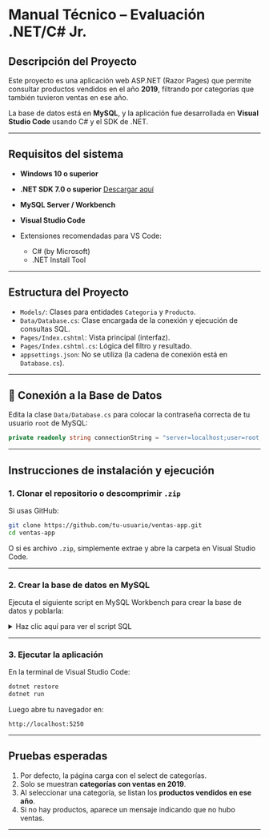 # Manual Técnico – Evaluación .NET/C# Jr.

## Descripción del Proyecto

Este proyecto es una aplicación web ASP.NET (Razor Pages) que permite consultar productos vendidos en el año **2019**, filtrando por categorías que también tuvieron ventas en ese año.

La base de datos está en **MySQL**, y la aplicación fue desarrollada en **Visual Studio Code** usando C# y el SDK de .NET.

---

## Requisitos del sistema

* **Windows 10 o superior**
* **.NET SDK 7.0 o superior**
  [Descargar aquí](https://dotnet.microsoft.com/en-us/download)
* **MySQL Server / Workbench**
* **Visual Studio Code**
* Extensiones recomendadas para VS Code:

  * C# (by Microsoft)
  * .NET Install Tool

---

## Estructura del Proyecto

* `Models/`: Clases para entidades `Categoria` y `Producto`.
* `Data/Database.cs`: Clase encargada de la conexión y ejecución de consultas SQL.
* `Pages/Index.cshtml`: Vista principal (interfaz).
* `Pages/Index.cshtml.cs`: Lógica del filtro y resultado.
* `appsettings.json`: No se utiliza (la cadena de conexión está en `Database.cs`).

---

## 🔗 Conexión a la Base de Datos

Edita la clase `Data/Database.cs` para colocar la contraseña correcta de tu usuario `root` de MySQL:

```csharp
private readonly string connectionString = "server=localhost;user=root;password=AQUÍ_TU_PASSWORD;database=VentasDB";
```

---

## Instrucciones de instalación y ejecución

### 1. Clonar el repositorio o descomprimir `.zip`

Si usas GitHub:

```bash
git clone https://github.com/tu-usuario/ventas-app.git
cd ventas-app
```

O si es archivo `.zip`, simplemente extrae y abre la carpeta en Visual Studio Code.

---

### 2. Crear la base de datos en MySQL

Ejecuta el siguiente script en MySQL Workbench para crear la base de datos y poblarla:

<details>
<summary>Haz clic aquí para ver el script SQL</summary>

```sql
CREATE DATABASE IF NOT EXISTS VentasDB;
USE VentasDB;

CREATE TABLE Categoria (
    CodigoCategoria INT PRIMARY KEY,
    Nombre VARCHAR(100) NOT NULL
);

CREATE TABLE Producto (
    CodigoProducto INT PRIMARY KEY,
    Nombre VARCHAR(100) NOT NULL,
    CodigoCategoria INT NOT NULL,
    FOREIGN KEY (CodigoCategoria) REFERENCES Categoria(CodigoCategoria)
);

CREATE TABLE Venta (
    CodigoVenta INT PRIMARY KEY,
    Fecha DATE NOT NULL,
    CodigoProducto INT NOT NULL,
    FOREIGN KEY (CodigoProducto) REFERENCES Producto(CodigoProducto)
);

-- Datos de prueba
INSERT INTO Categoria VALUES (1, 'Limpieza'), (2, 'Electrónica'), (3, 'Alimentos'), (4, 'Bebidas'), (5, 'Papelería'), (6, 'Ropa');
INSERT INTO Producto VALUES
(1, 'Detergente', 1), (2, 'Televisor', 2), (3, 'Arroz', 3),
(4, 'Jugo Natural', 4), (5, 'Refresco Cola', 4),
(6, 'Cuaderno', 5), (7, 'Bolígrafo', 5),
(8, 'Camisa', 6), (9, 'Pantalón', 6);

INSERT INTO Venta VALUES
(1, '2019-06-01', 1), (2, '2020-07-10', 2), (3, '2023-03-20', 3),
(4, '2019-01-15', 4), (5, '2019-07-10', 5),
(6, '2019-03-21', 6), (7, '2019-11-11', 7),
(8, '2019-06-06', 8), (9, '2020-02-14', 9);
```

</details>

---

### 3. Ejecutar la aplicación

En la terminal de Visual Studio Code:

```bash
dotnet restore
dotnet run
```

Luego abre tu navegador en:

```
http://localhost:5250
```

---

## Pruebas esperadas

1. Por defecto, la página carga con el select de categorías.
2. Solo se muestran **categorías con ventas en 2019**.
3. Al seleccionar una categoría, se listan los **productos vendidos en ese año**.
4. Si no hay productos, aparece un mensaje indicando que no hubo ventas.

---
